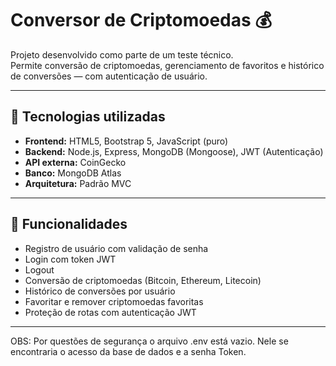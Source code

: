 # Conversor de Criptomoedas 💰

Projeto desenvolvido como parte de um teste técnico.  
Permite conversão de criptomoedas, gerenciamento de favoritos e histórico de conversões — com autenticação de usuário.

---

## 🚀 Tecnologias utilizadas

- **Frontend:** HTML5, Bootstrap 5, JavaScript (puro)
- **Backend:** Node.js, Express, MongoDB (Mongoose), JWT (Autenticação)
- **API externa:** CoinGecko
- **Banco:** MongoDB Atlas
- **Arquitetura:** Padrão MVC

---

## 🔐 Funcionalidades

- Registro de usuário com validação de senha
- Login com token JWT
- Logout
- Conversão de criptomoedas (Bitcoin, Ethereum, Litecoin)
- Histórico de conversões por usuário
- Favoritar e remover criptomoedas favoritas
- Proteção de rotas com autenticação JWT

---

OBS: Por questões de segurança o arquivo .env está vazio. Nele se encontraria o acesso da base de dados e a senha Token.
